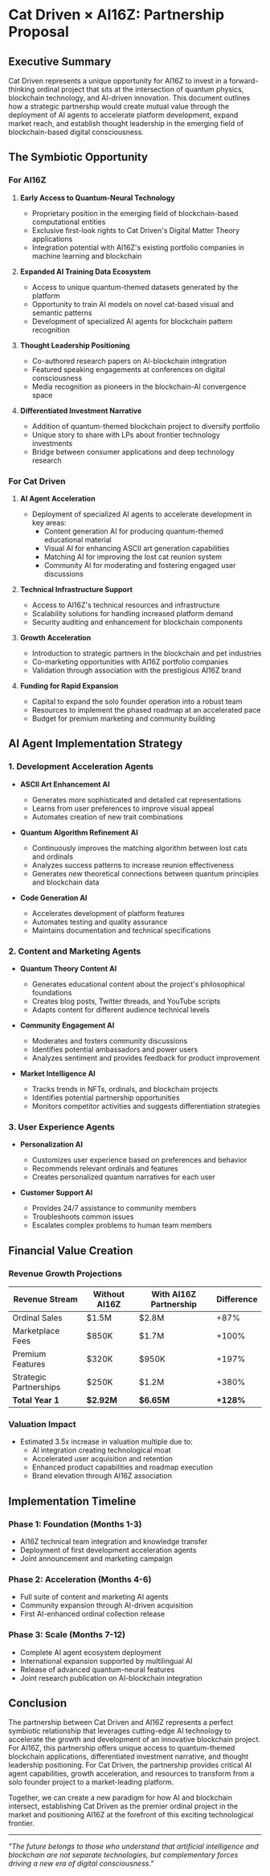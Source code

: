 
# Cat Driven × AI16Z: Partnership Proposal

## Executive Summary

Cat Driven represents a unique opportunity for AI16Z to invest in a forward-thinking ordinal project that sits at the intersection of quantum physics, blockchain technology, and AI-driven innovation. This document outlines how a strategic partnership would create mutual value through the deployment of AI agents to accelerate platform development, expand market reach, and establish thought leadership in the emerging field of blockchain-based digital consciousness.

## The Symbiotic Opportunity

### For AI16Z

1. **Early Access to Quantum-Neural Technology**
   - Proprietary position in the emerging field of blockchain-based computational entities
   - Exclusive first-look rights to Cat Driven's Digital Matter Theory applications
   - Integration potential with AI16Z's existing portfolio companies in machine learning and blockchain

2. **Expanded AI Training Data Ecosystem**
   - Access to unique quantum-themed datasets generated by the platform
   - Opportunity to train AI models on novel cat-based visual and semantic patterns
   - Development of specialized AI agents for blockchain pattern recognition

3. **Thought Leadership Positioning**
   - Co-authored research papers on AI-blockchain integration
   - Featured speaking engagements at conferences on digital consciousness
   - Media recognition as pioneers in the blockchain-AI convergence space

4. **Differentiated Investment Narrative**
   - Addition of quantum-themed blockchain project to diversify portfolio
   - Unique story to share with LPs about frontier technology investments
   - Bridge between consumer applications and deep technology research

### For Cat Driven

1. **AI Agent Acceleration**
   - Deployment of specialized AI agents to accelerate development in key areas:
     - Content generation AI for producing quantum-themed educational material
     - Visual AI for enhancing ASCII art generation capabilities
     - Matching AI for improving the lost cat reunion system
     - Community AI for moderating and fostering engaged user discussions

2. **Technical Infrastructure Support**
   - Access to AI16Z's technical resources and infrastructure
   - Scalability solutions for handling increased platform demand
   - Security auditing and enhancement for blockchain components

3. **Growth Acceleration**
   - Introduction to strategic partners in the blockchain and pet industries
   - Co-marketing opportunities with AI16Z portfolio companies
   - Validation through association with the prestigious AI16Z brand

4. **Funding for Rapid Expansion**
   - Capital to expand the solo founder operation into a robust team
   - Resources to implement the phased roadmap at an accelerated pace
   - Budget for premium marketing and community building

## AI Agent Implementation Strategy

### 1. Development Acceleration Agents

- **ASCII Art Enhancement AI**
  - Generates more sophisticated and detailed cat representations
  - Learns from user preferences to improve visual appeal
  - Automates creation of new trait combinations

- **Quantum Algorithm Refinement AI**
  - Continuously improves the matching algorithm between lost cats and ordinals
  - Analyzes success patterns to increase reunion effectiveness
  - Generates new theoretical connections between quantum principles and blockchain data

- **Code Generation AI**
  - Accelerates development of platform features
  - Automates testing and quality assurance
  - Maintains documentation and technical specifications

### 2. Content and Marketing Agents

- **Quantum Theory Content AI**
  - Generates educational content about the project's philosophical foundations
  - Creates blog posts, Twitter threads, and YouTube scripts
  - Adapts content for different audience technical levels

- **Community Engagement AI**
  - Moderates and fosters community discussions
  - Identifies potential ambassadors and power users
  - Analyzes sentiment and provides feedback for product improvement

- **Market Intelligence AI**
  - Tracks trends in NFTs, ordinals, and blockchain projects
  - Identifies potential partnership opportunities
  - Monitors competitor activities and suggests differentiation strategies

### 3. User Experience Agents

- **Personalization AI**
  - Customizes user experience based on preferences and behavior
  - Recommends relevant ordinals and features
  - Creates personalized quantum narratives for each user

- **Customer Support AI**
  - Provides 24/7 assistance to community members
  - Troubleshoots common issues
  - Escalates complex problems to human team members

## Financial Value Creation

### Revenue Growth Projections

| Revenue Stream | Without AI16Z | With AI16Z Partnership | Difference |
|----------------|--------------|------------------------|------------|
| Ordinal Sales  | $1.5M        | $2.8M                  | +87%       |
| Marketplace Fees | $850K      | $1.7M                  | +100%      |
| Premium Features | $320K      | $950K                  | +197%      |
| Strategic Partnerships | $250K | $1.2M                 | +380%      |
| **Total Year 1** | **$2.92M** | **$6.65M**            | **+128%**  |

### Valuation Impact

- Estimated 3.5x increase in valuation multiple due to:
  - AI integration creating technological moat
  - Accelerated user acquisition and retention
  - Enhanced product capabilities and roadmap execution
  - Brand elevation through AI16Z association

## Implementation Timeline

### Phase 1: Foundation (Months 1-3)
- AI16Z technical team integration and knowledge transfer
- Deployment of first development acceleration agents
- Joint announcement and marketing campaign

### Phase 2: Acceleration (Months 4-6)
- Full suite of content and marketing AI agents
- Community expansion through AI-driven acquisition
- First AI-enhanced ordinal collection release

### Phase 3: Scale (Months 7-12)
- Complete AI agent ecosystem deployment
- International expansion supported by multilingual AI
- Release of advanced quantum-neural features
- Joint research publication on AI-blockchain integration

## Conclusion

The partnership between Cat Driven and AI16Z represents a perfect symbiotic relationship that leverages cutting-edge AI technology to accelerate the growth and development of an innovative blockchain project. For AI16Z, this partnership offers unique access to quantum-themed blockchain applications, differentiated investment narrative, and thought leadership positioning. For Cat Driven, the partnership provides critical AI agent capabilities, growth acceleration, and resources to transform from a solo founder project to a market-leading platform.

Together, we can create a new paradigm for how AI and blockchain intersect, establishing Cat Driven as the premier ordinal project in the market and positioning AI16Z at the forefront of this exciting technological frontier.

---

*"The future belongs to those who understand that artificial intelligence and blockchain are not separate technologies, but complementary forces driving a new era of digital consciousness."*
